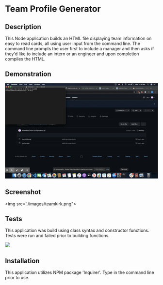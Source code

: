 # Team Profile Generator

## Description

This Node application builds an HTML file displaying team information on easy to read cards, all using user input from the command line. The command line prompts the user first to include a manager and then asks if they'd like to include an intern or an engineer and upon completion compiles the HTML.

## Demonstration

<img src="./images/demo.gif"> 

## Screenshot 

<img src='./images/teamkirk.png">

## Tests

This application was build using class syntax and constructor functions. Tests were run and failed prior to building functions.

<img src="./images/testss.png">

## Installation

This application utilizes NPM package 'Inquirer'. Type in the command line prior to use.
